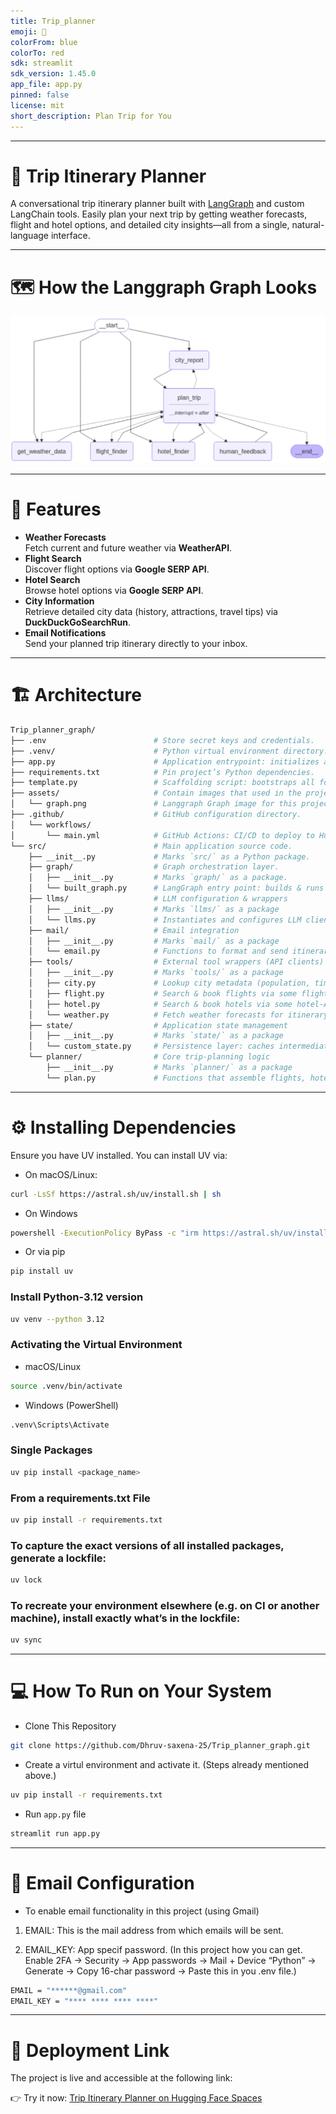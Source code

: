```yaml
---
title: Trip_planner
emoji: 🐨
colorFrom: blue
colorTo: red
sdk: streamlit
sdk_version: 1.45.0
app_file: app.py
pinned: false
license: mit
short_description: Plan Trip for You
---
```


---
# 🧳 Trip Itinerary Planner

A conversational trip itinerary planner built with [LangGraph](https://langchain-ai.github.io/langgraph/tutorials/introduction/) and custom LangChain tools. Easily plan your next trip by getting weather forecasts, flight and hotel options, and detailed city insights—all from a single, natural-language interface.

---

# 🗺️ How the Langgraph Graph Looks
![Descriptive alt text](assets/graph.png)

---

# 🚀 Features

- **Weather Forecasts**  
  Fetch current and future weather via **WeatherAPI**.
- **Flight Search**  
  Discover flight options via **Google SERP API**.
- **Hotel Search**  
  Browse hotel options via **Google SERP API**.
- **City Information**  
  Retrieve detailed city data (history, attractions, travel tips) via **DuckDuckGoSearchRun**.
- **Email Notifications**  
  Send your planned trip itinerary directly to your inbox.

---

# 🏗️ Architecture
```bash
Trip_planner_graph/
├── .env                        # Store secret keys and credentials.
├── .venv/                      # Python virtual environment directory.
├── app.py                      # Application entrypoint: initializes and runs the FastAPI/Flask server.
├── requirements.txt            # Pin project’s Python dependencies.
├── template.py                 # Scaffolding script: bootstraps all folders & stub files.
├── assets/                     # Contain images that used in the project.              
│   └── graph.png               # Langgraph Graph image for this project.
├── .github/                    # GitHub configuration directory.
│   └── workflows/
│       └── main.yml            # GitHub Actions: CI/CD to deploy to Hugging Face Space.
└── src/                        # Main application source code.
    ├── __init__.py             # Marks `src/` as a Python package.
    ├── graph/                  # Graph orchestration layer.
    │   ├── __init__.py         # Marks `graph/` as a package.
    │   └── built_graph.py      # LangGraph entry point: builds & runs the planning graph
    ├── llms/                   # LLM configuration & wrappers
    │   ├── __init__.py         # Marks `llms/` as a package
    │   └── llms.py             # Instantiates and configures LLM clients (OpenAI, etc.)
    ├── mail/                   # Email integration
    │   ├── __init__.py         # Marks `mail/` as a package
    │   └── email.py            # Functions to format and send itinerary emails
    ├── tools/                  # External tool wrappers (API clients)
    │   ├── __init__.py         # Marks `tools/` as a package
    │   ├── city.py             # Lookup city metadata (population, timezone, sights)
    │   ├── flight.py           # Search & book flights via some flight-API
    │   ├── hotel.py            # Search & book hotels via some hotel-API
    │   └── weather.py          # Fetch weather forecasts for itinerary dates
    ├── state/                  # Application state management
    │   ├── __init__.py         # Marks `state/` as a package
    │   └── custom_state.py     # Persistence layer: caches intermediate results
    └── planner/                # Core trip-planning logic
        ├── __init__.py         # Marks `planner/` as a package
        └── plan.py             # Functions that assemble flights, hotels, and activities into a plan

```
---

# ⚙️ Installing Dependencies

Ensure you have UV installed. You can install UV via:

- On macOS/Linux:

```bash
curl -LsSf https://astral.sh/uv/install.sh | sh
```
- On Windows

```bash
powershell -ExecutionPolicy ByPass -c "irm https://astral.sh/uv/install.ps1 | iex"
```
- Or via pip

```bash
pip install uv
```

### Install Python-3.12 version
```bash
uv venv --python 3.12
```

### Activating the Virtual Environment 

- macOS/Linux
```bash
source .venv/bin/activate
```

- Windows (PowerShell)

```bash
.venv\Scripts\Activate
```

### Single Packages
```bash
uv pip install <package_name>
```

### From a requirements.txt File
```bash
uv pip install -r requirements.txt
```

### To capture the exact versions of all installed packages, generate a lockfile:
```bash
uv lock
```

### To recreate your environment elsewhere (e.g. on CI or another machine), install exactly what’s in the lockfile:

```bash
uv sync
```
---

# 💻 How To Run on Your System

- Clone This Repository 

```bash
git clone https://github.com/Dhruv-saxena-25/Trip_planner_graph.git
```

- Create a virtul environment and activate it. (Steps already mentioned above.)

```bash
uv pip install -r requirements.txt 
```

- Run `app.py` file

```bash
streamlit run app.py 
```
---

<!-- - Add `.env` file and inside that .env add your secret keys -->

# 🔑 Email Configuration

- To enable email functionality in this project (using Gmail)

1) EMAIL: This is the mail address from which emails will be sent. 

2) EMAIL_KEY: App specif password. (In this project how you can get. Enable 2FA → Security → App passwords → Mail + Device “Python” → Generate → Copy 16-char password → Paste this in you .env file.)
```bash
EMAIL = "******@gmail.com"   
EMAIL_KEY = "**** **** **** ****"
```
---

# 🚀 Deployment Link

The project is live and accessible at the following link:

👉 Try it now: [Trip Itinerary Planner on Hugging Face Spaces](https://huggingface.co/spaces/Dhruv2508/Travel_concierge) 